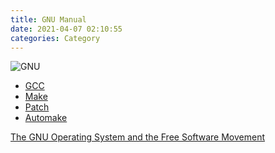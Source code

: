```yaml
---
title: GNU Manual
date: 2021-04-07 02:10:55
categories: Category
---
```


<script language="javascript">
window.onload = function(){
	document.getElementById("div_manual").style.display="none";
}
</script>

![GNU](/images/gnu.jpg)

<!--more-->

* [GCC](gcc)
* [Make](make)
* [Patch](patch)
* [Automake](automake)

[The GNU Operating System and the Free Software Movement](https://www.gnu.org)
